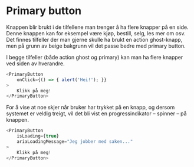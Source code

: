 # Primary button

Knappen blir brukt i de tilfellene man trenger å ha flere knapper på en side. Denne knappen kan for eksempel være
kjøp, bestill, selg, les mer om osv. Det finnes tilfeller der man gjerne skulle ha brukt en action ghost-knapp, men på
grunn av beige bakgrunn vil det passe bedre med primary button.

I begge tilfeller (både action ghost og primary) kan man ha flere knapper ved siden av hverandre.

```js
<PrimaryButton
    onClick={() => { alert('Hei!'); }}
>
    Klikk på meg!
</PrimaryButton>
```

For å vise at noe skjer når bruker har trykket på en knapp, og dersom systemet er veldig treigt, vil det bli vist en
progressindikator – spinner – på knappen.

```js
<PrimaryButton
    isLoading={true}
    ariaLoadingMessage="Jeg jobber med saken..."
>
    Klikk på meg!
</PrimaryButton>
```
